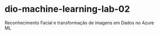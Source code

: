 # dio-machine-learning-lab-02
Reconhecimento Facial e transformação de imagens em Dados no Azure ML
